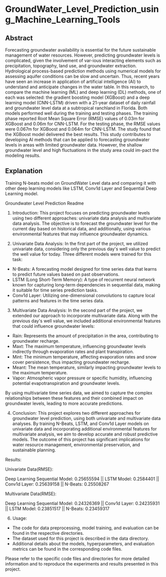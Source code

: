 # GroundWater_Level_Prediction_using_Machine_Learning_Tools

## Abstract
Forecasting groundwater availability is essential for the future sustainable management of water resources. However, predicting groundwater levels is complicated, given the involvement of var-ious interacting elements such as precipitation, topography, land use, and groundwater extraction. Hydrological process-based prediction methods using numerical models for assessing aquifer conditions can be slow and uncertain. Thus, recent years have seen an increase in application of artificial intelligence (AI) to understand and anticipate changes in the water table. In this research, to compare the machine learning (ML) and deep learning (DL) methods, one of each was selected: the gradient boosting model (XGBoost) and a deep learning model (CNN-LSTM) driven with a 21-year dataset of daily rainfall and groundwater level data at a subtropical ranchland in Florida. Both models performed well during the training and testing phases. The training phase reported Root Mean Square Error (RMSE) values of 0.03m for XGBoost and 0.06m for CNN-LSTM. For the testing phase, the RMSE values were 0.067m for XGBoost and 0.064m for CNN-LSTM. The study found that the XGBoost model delivered the best results. This study contributes to developing AI methods that can be applied to forecasting groundwater levels in areas with limited groundwater data. However, the shallow groundwater level and high fluctuations in the study area could im-pact the modeling results.

## Explanation
Training N-beats model on GroundWater Level data and comparing it with other deep learning models like LSTM, Conv1d Layer and Sequential Deep Learning model. 

Groundwater Level Prediction Readme

1. Introduction:
This project focuses on predicting groundwater levels using two different approaches: univariate data analysis and multivariate data analysis. The objective is to forecast the groundwater level for the current day based on historical data, and additionally, using various environmental features that may influence groundwater dynamics.

2. Univariate Data Analysis:
In the first part of the project, we utilized univariate data, considering only the previous day's well value to predict the well value for today. Three different models were trained for this task:

- N-Beats: A forecasting model designed for time series data that learns to predict future values based on past observations.
- LSTM (Long Short-Term Memory): A type of recurrent neural network known for capturing long-term dependencies in sequential data, making it suitable for time series prediction tasks.
- Conv1d Layer: Utilizing one-dimensional convolutions to capture local patterns and features in the time series data.

3. Multivariate Data Analysis:
In the second part of the project, we extended our approach to incorporate multivariate data. Along with the previous day's well value, we included additional environmental features that could influence groundwater levels:

- Rain: Represents the amount of precipitation in the area, contributing to groundwater recharge.
- Maxt: The maximum temperature, influencing groundwater levels indirectly through evaporation rates and plant transpiration.
- Mint: The minimum temperature, affecting evaporation rates and snow cover persistence, thus impacting groundwater recharge.
- Meant: The mean temperature, similarly impacting groundwater levels to the maximum temperature.
- Vapor: Atmospheric vapor pressure or specific humidity, influencing potential evapotranspiration and groundwater levels.

By using multivariate time series data, we aimed to capture the complex relationships between these features and their combined impact on groundwater levels, leading to more accurate predictions.

4. Conclusion:
This project explores two different approaches for groundwater level prediction, using both univariate and multivariate data analyses. By training N-Beats, LSTM, and Conv1d Layer models on univariate data and incorporating additional environmental features for multivariate analysis, we aim to develop accurate and robust predictive models. The outcome of this project has significant implications for water resource management, environmental preservation, and sustainable planning.

Results:

Univariate Data(RMSE):

Deep Learning Sequential Model: 0.25655594 ||  LSTM Model: 0.2584401 ||  Conv1d Layer: 0.25639158 ||  N-Beats: 0.25508267

Multivariate Data(RMSE):

Deep Learning Sequential Model: 0.24326369  || Conv1d Layer: 0.24235931  ||   LSTM Model: 0.23851517 ||  N-Beats: 0.23459317

6. Usage:
- The code for data preprocessing, model training, and evaluation can be found in the respective directories.
- The dataset used for this project is described in the data directory.
- Additional details about the models, hyperparameters, and evaluation metrics can be found in the corresponding code files.

Please refer to the specific code files and directories for more detailed information and to reproduce the experiments and results presented in this project.

